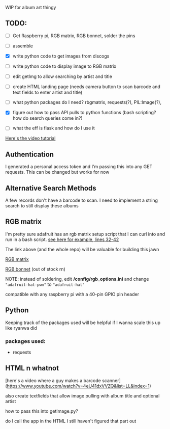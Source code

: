WIP for album art thingy


## TODO:
- [ ] Get Raspberry pi, RGB matrix, RGB bonnet, solder the pins
- [ ] assemble
- [x] write python code to get images from discogs
- [ ] write python code to display image to RGB matrix
- [ ] edit getImg to allow searching by artist and title
- [ ] create HTML landing page (needs camera button to scan barcode and text fields to enter artist and title)
- [ ] what python packages do I need? rbgmatrix, requests(?), PIL:Image(?),
- [x] figure out how to pass API pulls to python functions (bash scripting? how do search queries come in?)
- [ ] what the eff is flask and how do I use it


[Here's the video tutorial](https://www.youtube.com/watch?v=6i8kzqvh94E&t=622s)


## Authentication
I generated a personal access token and I'm passing this into any GET requests. This can be changed but works for now


## Alternative Search Methods
A few records don't have a barcode to scan. I need to implement a string search to still display these albums


## RGB matrix
I'm pretty sure adafruit has an rgb matrix setup script that I can curl into and run in a bash script. [see here for example, lines 32-42](https://github.com/ryanwa18/spotipi/blob/3acaf931d21adbdd54342e6cee137fb1f4cd9eda/setup.sh)

The link above (and the whole repo) will be valuable for building this jawn

[RGB matrix](https://www.adafruit.com/product/2026)

[RGB bonnet](https://www.adafruit.com/product/2026) (out of stock rn)

NOTE: instead of soldering, edit **/config/rgb_options.ini** and change `"adafruit-hat-pwm"` to `"adafruit-hat"`

compatible with any raspberry pi with a 40-pin GPIO pin header


## Python
Keeping track of the packages used will be helpful if I wanna scale this up like ryanwa did

### packages used:
- requests


## HTML n whatnot
[here's a video where a guy makes a barcode scanner] (https://www.youtube.com/watch?v=4eU41dxVVZQ&list=LL&index=1)

also create textfields that allow image pulling with album title and optional artist

how to pass this into getImage.py?

do I call the app in the HTML I still haven't figured that part out

